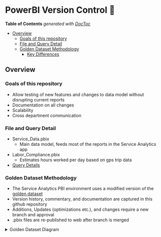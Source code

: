 # PowerBI Version Control :tada:

<!-- START doctoc generated TOC please keep comment here to allow auto update -->
<!-- DON'T EDIT THIS SECTION, INSTEAD RE-RUN doctoc TO UPDATE -->
**Table of Contents**  *generated with [DocToc](https://github.com/thlorenz/doctoc)*

- [Overview](#overview)
  - [Goals of this repository](#goals-of-this-repository)
  - [File and Query Detail](#file-and-query-detail)
  - [Golden Dataset Methodology](#golden-dataset-methodology)
    - [Key Differences](#key-differences)

<!-- END doctoc generated TOC please keep comment here to allow auto update -->

## Overview

### Goals of this repository

* Allow testing of new features and changes to data model without disrupting current reports
* Documentation on all changes
* Scalability
* Cross department communication

### File and Query Detail
* Service_Data.pbix
  * Main data model, feeds most of the reports in the Service Analytics app
* Labor_Compliance.pbix
  * Estimates hours worked per day based on gps trip data
* [Query Details](https://github.com/jfallt/PBI-Github/blob/master/Query_Documentation.md)


### Golden Dataset Methodology

* The Service Analytics PBI environment uses a modified version of the [golden dataset](https://exceleratorbi.com.au/new-power-bi-reports-golden-dataset/)
* Version history, commentary, and documentation are captured in this github repository
* Additions, Updates (optimizations etc.), and changes require a new branch and approval
* .pbix files are re-published to web after branch is merged

<details>
  <summary> Golden Dataset Diagram  </summary>

![](https://github.com/jfallt/PBI-Github/blob/master/Golden_Dataset_Git_Workflow.png)

</details>
